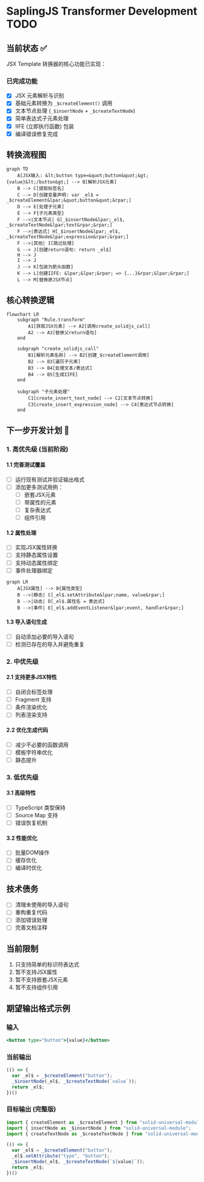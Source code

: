 # SaplingJS Transformer Development TODO

## 当前状态 ✅

JSX Template 转换器的核心功能已实现：

### 已完成功能
- [x] JSX 元素解析与识别
- [x] 基础元素转换为 `_$createElement()` 调用
- [x] 文本节点处理 (`_$insertNode` + `_$createTextNode`)
- [x] 简单表达式子元素处理
- [x] IIFE (立即执行函数) 包装
- [x] 编译错误修复完成

## 转换流程图

```mermaid
graph TD
    A[JSX输入: &lt;button type=&quot;button&quot;&gt;{value}&lt;/button&gt;] --> B[解析JSX元素]
    B --> C[提取标签名]
    C --> D[创建变量声明: var _el$ = _$createElement&lpar;&quot;button&quot;&rpar;]
    D --> E[处理子元素]
    E --> F{子元素类型}
    F -->|文本节点| G[_$insertNode&lpar;_el$, _$createTextNode&lpar;text&rpar;&rpar;]
    F -->|表达式| H[_$insertNode&lpar;_el$, _$createTextNode&lpar;expression&rpar;&rpar;]
    F -->|其他| I[跳过处理]
    G --> J[创建return语句: return _el$]
    H --> J
    I --> J
    J --> K[包装为箭头函数]
    K --> L[创建IIFE: &lpar;&lpar;&rpar; => {...}&rpar;&lpar;&rpar;]
    L --> M[替换原JSX节点]
```

## 核心转换逻辑

```mermaid
flowchart LR
    subgraph "Rule.transform"
        A1[获取JSX元素] --> A2[调用create_solidjs_call]
        A2 --> A3[替换父return语句]
    end
    
    subgraph "create_solidjs_call"
        B1[解析元素名称] --> B2[创建_$createElement调用]
        B2 --> B3[遍历子元素]
        B3 --> B4[处理文本/表达式]
        B4 --> B5[生成IIFE]
    end
    
    subgraph "子元素处理"
        C1[create_insert_text_node] --> C2[文本节点转换]
        C3[create_insert_expression_node] --> C4[表达式节点转换]
    end
```

## 下一步开发计划 🚀

### 1. 高优先级 (当前阶段)

#### 1.1 完善测试覆盖
- [ ] 运行现有测试并验证输出格式
- [ ] 添加更多测试用例：
  - [ ] 嵌套JSX元素
  - [ ] 带属性的元素
  - [ ] 复杂表达式
  - [ ] 组件引用

#### 1.2 属性处理
- [ ] 实现JSX属性转换
- [ ] 支持静态属性设置
- [ ] 支持动态属性绑定
- [ ] 事件处理器绑定

```mermaid
graph LR
    A[JSX属性] --> B{属性类型}
    B -->|静态| C[_el$.setAttribute&lpar;name, value&rpar;]
    B -->|动态| D[_el$.属性名 = 表达式]
    B -->|事件| E[_el$.addEventListener&lpar;event, handler&rpar;]
```

#### 1.3 导入语句生成
- [ ] 自动添加必要的导入语句
- [ ] 检测已存在的导入并避免重复

### 2. 中优先级

#### 2.1 支持更多JSX特性
- [ ] 自闭合标签处理
- [ ] Fragment 支持
- [ ] 条件渲染优化
- [ ] 列表渲染支持

#### 2.2 优化生成代码
- [ ] 减少不必要的函数调用
- [ ] 模板字符串优化
- [ ] 静态提升

### 3. 低优先级

#### 3.1 高级特性
- [ ] TypeScript 类型保持
- [ ] Source Map 支持
- [ ] 错误恢复机制

#### 3.2 性能优化
- [ ] 批量DOM操作
- [ ] 缓存优化
- [ ] 编译时优化

## 技术债务

- [ ] 清理未使用的导入语句
- [ ] 重构重复代码
- [ ] 添加错误处理
- [ ] 完善文档注释

## 当前限制

1. 只支持简单的标识符表达式
2. 暂不支持JSX属性
3. 暂不支持嵌套JSX元素
4. 暂不支持组件引用

## 期望输出格式示例

### 输入
```jsx
<button type="button">{value}</button>
```

### 当前输出
```javascript
(() => {
  var _el$ = _$createElement("button");
  _$insertNode(_el$, _$createTextNode(`value`));
  return _el$;
})()
```

### 目标输出 (完整版)
```javascript
import { createElement as _$createElement } from "solid-universal-module";
import { insertNode as _$insertNode } from "solid-universal-module";
import { createTextNode as _$createTextNode } from "solid-universal-module";

(() => {
  var _el$ = _$createElement("button");
  _el$.setAttribute("type", "button");
  _$insertNode(_el$, _$createTextNode(`${value}`));
  return _el$;
})()
